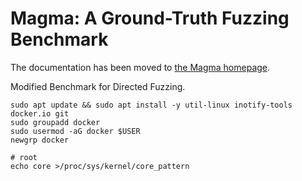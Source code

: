 # Magma: A Ground-Truth Fuzzing Benchmark

The documentation has been moved to [the Magma homepage](https://hexhive.epfl.ch/magma).


Modified Benchmark for Directed Fuzzing.

```
sudo apt update && sudo apt install -y util-linux inotify-tools docker.io git
sudo groupadd docker
sudo usermod -aG docker $USER
newgrp docker
```

```
# root
echo core >/proc/sys/kernel/core_pattern 
```